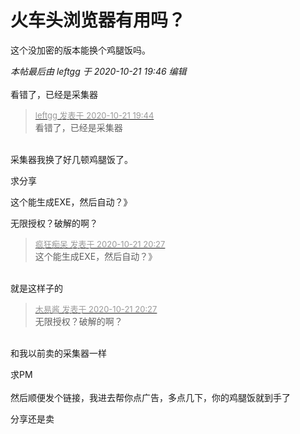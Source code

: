 # 火车头浏览器有用吗？


<img id="aimg_jgj5t" onclick="zoom(this, this.src, 0, 0, 0)" class="zoom" src="https://i.loli.net/2020/10/21/xN8snqyCWoJGMLa.png" onmouseover="img_onmouseoverfunc(this)" onload="thumbImg(this)" border="0" alt="" /><br />
这个没加密的版本能换个鸡腿饭吗。

<i class="pstatus"> 本帖最后由 leftgg 于 2020-10-21 19:46 编辑 </i><br />
<br />
看错了，已经是采集器<img src="static/image/smiley/default/sad.gif" smilieid="2" border="0" alt="" /> 

<div class="quote"><blockquote><font size="2"><a href="https://www.hostloc.com/forum.php?mod=redirect&amp;goto=findpost&amp;pid=9332995&amp;ptid=756905" target="_blank"><font color="#999999">leftgg 发表于 2020-10-21 19:44</font></a></font><br />
看错了，已经是采集器</blockquote></div><br />
采集器我换了好几顿鸡腿饭了。

求分享

这个能生成EXE，然后自动？》

无限授权？破解的啊？

<div class="quote"><blockquote><font size="2"><a href="https://www.hostloc.com/forum.php?mod=redirect&amp;goto=findpost&amp;pid=9333170&amp;ptid=756905" target="_blank"><font color="#999999">疯狂痴呆 发表于 2020-10-21 20:27</font></a></font><br />
这个能生成EXE，然后自动？》</blockquote></div><br />
就是这样子的

<div class="quote"><blockquote><font size="2"><a href="https://www.hostloc.com/forum.php?mod=redirect&amp;goto=findpost&amp;pid=9333172&amp;ptid=756905" target="_blank"><font color="#999999">木易酱 发表于 2020-10-21 20:27</font></a></font><br />
无限授权？破解的啊？</blockquote></div><br />
和我以前卖的采集器一样

求PM<br />
<br />
然后顺便发个链接，我进去帮你点广告，多点几下，你的鸡腿饭就到手了

分享还是卖
